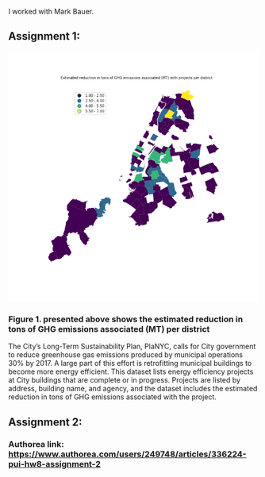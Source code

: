 I worked with Mark Bauer.

## Assignment 1:

![image](GHG_nyc.png)

### Figure 1. presented above shows the estimated reduction in tons of GHG emissions associated (MT) per district
The City’s Long-Term Sustainability Plan, PlaNYC, calls for City government to reduce greenhouse gas emissions produced by municipal operations 30% by 2017. A large part of this effort is retrofitting municipal buildings to become more energy efficient. This dataset lists energy efficiency projects at City buildings that are complete or in progress. Projects are listed by address, building name, and agency, and the dataset includes the estimated reduction in tons of GHG emissions associated with the project.

## Assignment 2: 
### Authorea link: https://www.authorea.com/users/249748/articles/336224-pui-hw8-assignment-2
